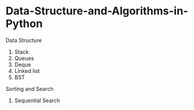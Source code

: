 # Data-Structure-and-Algorithms-in-Python

Data Structure
1. Stack
2. Queues
3. Deque
3. Linked list
4. BST

Sorting and Search
1. Sequential Search



